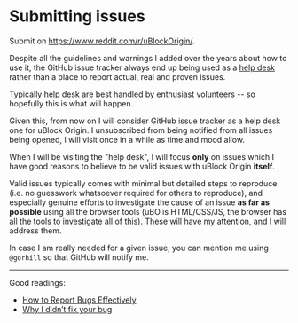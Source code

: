 # Submitting issues

Submit on <https://www.reddit.com/r/uBlockOrigin/>.

Despite all the guidelines and warnings I added over the years about how to use it, the GitHub issue tracker always end up being used as a [help desk](https://en.wikipedia.org/wiki/Help_desk) rather than a place to report actual, real and proven issues.

Typically help desk are best handled by enthusiast volunteers -- so hopefully this is what will happen.

Given this, from now on I will consider GitHub issue tracker as a help desk one for uBlock Origin. I unsubscribed from being notified from all issues being opened, I will visit once in a while as time and mood allow.

When I will be visiting the "help desk", I will focus **only** on issues which I have good reasons to believe to be valid issues with uBlock Origin **itself**.

Valid issues typically comes with minimal but detailed steps to reproduce (i.e. no guesswork whatsoever required for others to reproduce), and especially genuine efforts to investigate the cause of an issue **as far as possible** using all the browser tools (uBO is HTML/CSS/JS, the browser has all the tools to investigate all of this). These will have my attention, and I will address them.

In case I am really needed for a given issue, you can mention me using `@gorhill` so that GitHub will notify me.

***

Good readings:

- [How to Report Bugs Effectively](http://www.chiark.greenend.org.uk/~sgtatham/bugs.html)
- [Why I didn’t fix your bug](http://magnusmanske.de/wordpress/?p=518)
